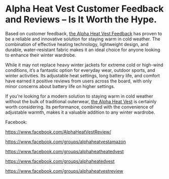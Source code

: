 # Alpha Heat Vest Customer Feedback and Reviews – Is It Worth the Hype.

Based on customer feedback, [the Alpha Heat Vest Feedback](https://melds.eu/blogs/11494/How-to-Buy-an-Alpha-Heat-Vest-OFFICIAL-REVIEWS-A)  has proven to be a reliable and innovative solution for staying warm in cold weather. The combination of effective heating technology, lightweight design, and durable, water-resistant fabric makes it an ideal choice for anyone looking to enhance their winter wardrobe.

While it may not replace heavy winter jackets for extreme cold or high-wind conditions, it’s a fantastic option for everyday wear, outdoor sports, and winter activities. Its adjustable heat settings, long battery life, and comfort have earned it positive reviews from users across the board, with only minor concerns about battery life on higher settings.

If you're looking for a modern solution to staying warm in cold weather without the bulk of traditional outerwear, [the Alpha Heat Vest](https://writer.dek-d.com/dek-d/writer/view.php?id=2597623) is certainly worth considering. Its performance, combined with the convenience of adjustable warmth, makes it a valuable addition to any winter wardrobe.

Facebook:

https://www.facebook.com/AlphaHeatVestReview/

https://www.facebook.com/groups/alphaheatvestamazon

https://www.facebook.com/groups/alphaheatheatedvest

https://www.facebook.com/groups/alphaheatedvest

https://www.facebook.com/groups/alphaheatvestreview



